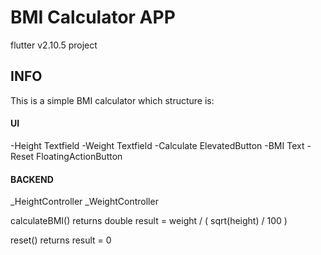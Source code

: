 # BMI Calculator APP

flutter v2.10.5 project

## INFO

This is a simple BMI calculator which structure is:

#### UI

-Height Textfield
-Weight Textfield
-Calculate ElevatedButton
-BMI Text
-Reset FloatingActionButton

#### BACKEND

_HeightController
_WeightController

calculateBMI() returns double result = weight / ( sqrt(height) / 100 )

reset() returns result = 0





